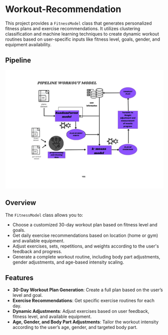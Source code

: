 # Workout-Recommendation

This project provides a `FitnessModel` class that generates personalized fitness plans and exercise recommendations. It utilizes clustering classification and machine learning techniques to create dynamic workout routines based on user-specific inputs like fitness level, goals, gender, and equipment availability.

## Pipeline
![Workout-Recommendation Pipeline ](pipeline.jpg)

## Overview
The `FitnessModel` class allows you to:
- Choose a customized 30-day workout plan based on fitness level and goals.
- Get daily exercise recommendations based on location (home or gym) and available equipment.
- Adjust exercises, sets, repetitions, and weights according to the user's feedback and progress.
- Generate a complete workout routine, including body part adjustments, gender adjustments, and age-based intensity scaling.

## Features
- **30-Day Workout Plan Generation**: Create a full plan based on the user’s level and goal.
- **Exercise Recommendations**: Get specific exercise routines for each day.
- **Dynamic Adjustments**: Adjust exercises based on user feedback, fitness level, and available equipment.
- **Age, Gender, and Body Part Adjustments**: Tailor the workout intensity according to the user’s age, gender, and targeted body part.

